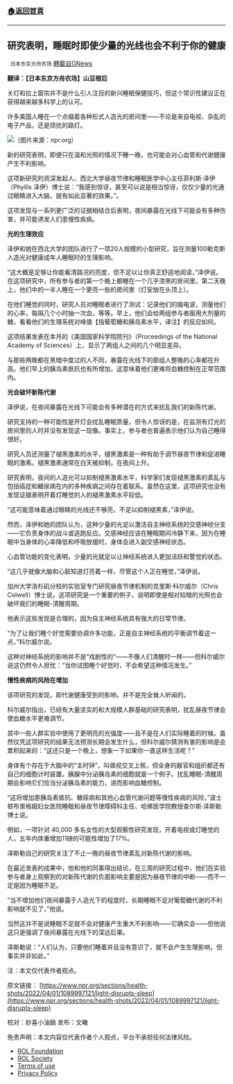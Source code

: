 ###  [:house:返回首頁](https://github.com/ourhimalayas/txt)
---


## 研究表明，睡眠时即使少量的光线也会不利于你的健康
` 日本东京方舟农场` [轉載自GNews](https://gnews.org/zh-hans/2361172/)

**翻译：【日本东京方舟农场】山豆根后**

关灯和拉上窗帘并不是什么引人注目的新兴睡眠保健技巧，但这个常识性建议正在获得越来越多科学上的认可。

许多美国人睡在一个点缀着各种形式人造光的房间里——不论是来自电视、杂乱的电子产品，还是烦扰的路灯。

![](https://assets.gnews.org/wp-content/uploads/2022/04/图片-1-2-23.jpg)（图片来源：npr.org）

新的研究表明，即便只在温和光照的情况下睡一晚，也可能会对心血管和代谢健康产生不利影响。

这项新研究的资深发起人、西北大学昼夜节律和睡眠医学中心主任菲利斯·泽伊（Phyllis 泽伊）博士说：“我感到惊讶，甚至可以说是相当惊讶，仅仅少量的光通过眼睛进入大脑，就有如此显著的效果。”。

这项发现与一系列更广泛的证据相结合后表明，夜间暴露在光线下可能会有多种伤害，并可能诱发人们患慢性疾病。

**光的生理效应**

泽伊和她在西北大学的团队进行了一项20人规模的小型研究，旨在测量100勒克斯人造光对健康成年人睡眠时的生理影响。

“这大概是足够让你能看清路况的亮度，但不足以让你真正舒适地阅读，”泽伊说。在这项研究中，所有参与者的第一个晚上都睡在一个几乎漆黑的房间里。第二天晚上，他们中的一半人睡在一个更亮一些的房间里（灯安放在头顶上）。

在他们睡觉的同时，研究人员对睡眠者进行了测试：记录他们的脑电波，测量他们的心率，每隔几个小时抽一次血，等等。早上，他们会给两组参与者服用大剂量的糖，看看他们的生理系统对峰值【指葡萄糖和胰岛素水平，译注】的反应如何。

这项结果发表在本月的《美国国家科学院院刊》（Proceedings of the National Academy of Sciences）上，显示了两组人之间的几个明显差异。

与那些两晚都在黑暗中度过的人不同，暴露在光线下的那组人整晚的心率都在升高。他们早上的胰岛素抵抗也有所增加，这意味着他们更难将血糖控制在正常范围内。

**光会破坏新陈代谢**

泽伊说，在夜间暴露在光线下可能会有多种潜在的方式来扰乱我们的新陈代谢。

研究支持的一种可能性是开灯会扰乱睡眠质量，但令人惊讶的是，在监测有灯光的房间里的人时并没有发现这一现像。事实上，参与者也普遍表示他们认为自己睡得很好。

研究人员还测量了褪黑激素的水平，褪黑激素是一种有助于调节昼夜节律和促进睡眠的激素。褪黑激素通常在白天被抑制，在夜间上升。

研究表明，夜间的人造光可以抑制褪黑激素水平，科学家们发现褪黑激素的紊乱与包括癌症和糖尿病在内的多种疾病之间存在着联系。虽然在这里，这项研究也没有发现证据表明开着灯睡觉的人的褪黑激素水平较低。

“这可能意味着通过眼睛的光线还不够亮，不足以抑制褪黑素，”泽伊说。

然而，泽伊和她的团队认为，这种少量的光足以激活自主神经系统的交感神经分支——它负责身体的战斗或逃跑反应。交感神经应该在睡眠期间冷静下来，因为在睡眠中当身体的心率降低和呼吸放缓时，身体会进入副交感神经状态。

心血管功能的变化表明，少量的光就足以让神经系统进入更加活跃和警觉的状态。

“这几乎就像大脑和心脏知道灯亮着一样，尽管这个人正在睡觉，”泽伊说。

加州大学洛杉矶分校的实验室专门研究昼夜节律机制的克里斯·科尔威尔（Chris Colwell）博士说，这项研究是一个重要的例子，说明即使是相对较暗的光照也会破坏我们的睡眠-清醒周期。

他表示这些发现是合理的，因为自主神经系统具有强大的日常节律。

“为了让我们睡个好觉需要协调许多功能，正是自主神经系统的平衡调节着这一点，”科尔威尔说。

这种对神经系统的影响并不是“戏剧性的”——不像人们清醒时一样——但科尔威尔说这仍然令人担忧：“当你试图睡个好觉时，不会希望这种情况发生。”

**慢性疾病的风险在增加**

该项研究的发现，即代谢健康受到的影响，并不是完全耸人听闻的。

科尔威尔指出，已经有大量坚实的和大规模人群基础的研究表明，扰乱昼夜节律会使血糖水平更难调节。

其中一些人群实验中使用了更明亮的光强度——且不是在人们实际睡着的时候。虽然仅凭这项研究的结果无法预测长期会发生什么，但科尔威尔猜测有害的影响是会累积起来的：“这还只是一个晚上，想象一下如果你一直这样生活呢？”

身体有个存在于大脑中的“主时钟”，叫做视交叉上核，但全身的器官和组织都还有自己的细胞计时装置。胰腺中分泌胰岛素的细胞就是一个例子。扰乱睡眠-清醒周期会影响它们恰当分泌胰岛素的能力，进而影响血糖控制。

“这将增加患胰岛素抵抗、糖尿病和其他心血管代谢问题等慢性疾病的风险，”波士顿布里格姆妇女医院睡眠和昼夜节律障碍科主任、哈佛医学院教授查尔斯·泽斯勒博士说。

例如，一项针对 40,000 多名女性的大型观察性研究发现，开着电视或灯睡觉的人，五年内体重增加11磅的可能性增加了17%。

泽斯勒自己的研究关注了不止一晚的昼夜节律紊乱对新陈代谢的影响。

在最近发表的成果中，他和他的同事得出结论，在三周的研究过程中，他们在实验参与者身上观察到的对新陈代谢的负面影响主要是因为昼夜节律的中断——而不一定是因为睡眠不足。

“当不增加他们夜间暴露于人造光下的程度时，长期睡眠不足对葡萄糖代谢的不利影响就不见了，”他说。

当然这并不是说睡眠不足就不会对健康产生重大不利影响——它确实会——但他说这只是强调了夜间暴露在光线下的深远后果。

泽斯勒说：“人们认为，只要他们睡着并且没有意识了，就不会产生生理影响，但事实并非如此。”

注：本文仅代表作者观点。

原文链接：
[https://www.npr.org/sections/health-shots/2022/04/01/1089997121/light-disrupts-sleep](https://www.npr.org/sections/health-shots/2022/04/01/1089997121/light-disrupts-sleep)

校对：妙喜小油鍋
发布：文曦

 

免责声明：本文内容仅代表作者个人观点，平台不承担任何法律风险。

- [ROL Foundation](https://rolfoundation.org/)
- [ROL Society](https://rolsociety.org/)
- [Terms of use](https://gnews.org/terms-of-use-3/)
- [Privacy Policy](https://gnews.org/privacy-policy/)
